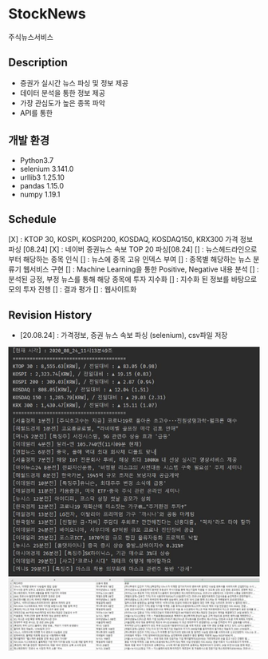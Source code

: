 # StockNews
주식뉴스서비스

## Description
- 증권가 실시간 뉴스 파싱 및 정보 제공
- 데이터 분석을 통한 정보 제공
- 가장 관심도가 높은 종목 파악
- API를 통한 

## 개발 환경
- Python3.7
- selenium 3.141.0
- urllib3 1.25.10
- pandas 1.15.0 
- numpy 1.19.1

## Schedule
[X] : KTOP 30, KOSPI, KOSPI200, KOSDAQ, KOSDAQ150, KRX300 가격 정보 파싱 [08.24]
[X] : 네이버 증권뉴스 속보 TOP 20 파싱[08.24]
[] : 뉴스헤드라인으로부터 해당하는 종목 인식
[] : 뉴스에 종목 고유 인덱스 부여
[] : 종목별 해당하는 뉴스 분류기 웹서비스 구현
[] : Machine Learning을 통한 Positive, Negative 내용 분석
[] : 분석된 긍정, 부정 뉴스를 통해 해당 종목에 투자 지수화
[] : 지수화 된 정보를 바탕으로 모의 투자 진행
[] : 결과 평가
[] : 웹사이트화

## Revision History
- [20.08.24] : 가격정보, 증권 뉴스 속보 파싱 (selenium), csv파일 저장
<img src= "BackEnd/PythonScripts/Resources/get_info.JPG" width="680px">
<img src= "BackEnd/PythonScripts/Resources/csvfile.JPG" width="680px">
